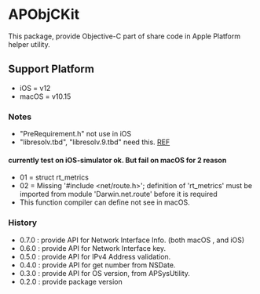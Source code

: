 # APObjCKit

This package, provide Objective-C part of share code in Apple Platform helper utility.

## Support Platform

- iOS = v12
- macOS = v10.15

### Notes

- "PreRequirement.h" not use in iOS
- "libresolv.tbd", "libresolv.9.tbd" need this. [REF](https://developer.apple.com/forums/thread/654882)

#### currently test on iOS-simulator ok. But fail on macOS for 2 reason

- 01 = struct rt_metrics
- 02 = Missing '#include <net/route.h>'; definition of 'rt_metrics' must be imported from module 'Darwin.net.route' before it is required
- This function compiler can define not see in macOS.

### History

- 0.7.0 : provide API for Network Interface Info. (both macOS , and iOS)
- 0.6.0 : provide API for Network Interface key.
- 0.5.0 : provide API for IPv4 Address validation.
- 0.4.0 : provide API for get number from NSDate.
- 0.3.0 : provide API for OS version, from APSysUtility.
- 0.2.0 : provide package version

